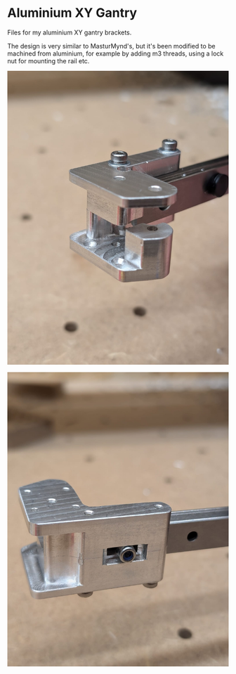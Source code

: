 # Aluminium XY Gantry

Files for my aluminium XY gantry brackets.

The design is very similar to MasturMynd's, but it's been modified to be machined from aluminium, for example by adding m3 threads, using a lock nut for mounting the rail etc.

![installation](Images/front.jpg?raw=true "Front")

![installation](Images/back.jpg?raw=true "Back")
